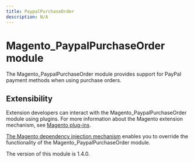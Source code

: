 ```yaml
---
title: PaypalPurchaseOrder
description: N/A
---
```


# Magento_PaypalPurchaseOrder module

The Magento_PaypalPurchaseOrder module provides support for PayPal payment methods when using purchase orders.

## Extensibility

Extension developers can interact with the Magento_PaypalPurchaseOrder module using plugins. For more information about the Magento extension mechanism, see [Magento plug-ins](https://developer.adobe.com/commerce/php/development/components/plugins/).

[The Magento dependency injection mechanism](https://developer.adobe.com/commerce/php/development/components/dependency-injection/) enables you to override the functionality of the Magento_PaypalPurchaseOrder module.

<InlineAlert slots="text" />
The version of this module is 1.4.0.
